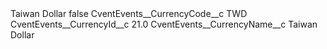 <?xml version="1.0" encoding="UTF-8"?>
<CustomMetadata xmlns="http://soap.sforce.com/2006/04/metadata" xmlns:xsi="http://www.w3.org/2001/XMLSchema-instance" xmlns:xsd="http://www.w3.org/2001/XMLSchema">
    <label>Taiwan Dollar</label>
    <protected>false</protected>
    <values>
        <field>CventEvents__CurrencyCode__c</field>
        <value xsi:type="xsd:string">TWD</value>
    </values>
    <values>
        <field>CventEvents__CurrencyId__c</field>
        <value xsi:type="xsd:double">21.0</value>
    </values>
    <values>
        <field>CventEvents__CurrencyName__c</field>
        <value xsi:type="xsd:string">Taiwan Dollar</value>
    </values>
</CustomMetadata>
